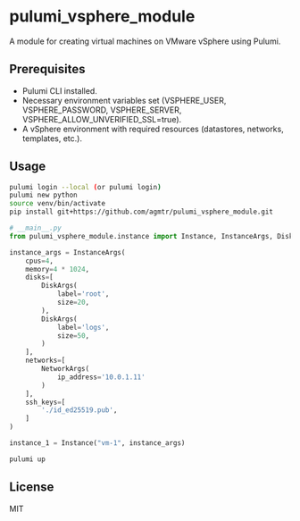 # pulumi_vsphere_module

A module for creating virtual machines on VMware vSphere using Pulumi.

## Prerequisites

- Pulumi CLI installed.
- Necessary environment variables set (VSPHERE_USER, VSPHERE_PASSWORD, VSPHERE_SERVER, VSPHERE_ALLOW_UNVERIFIED_SSL=true).
- A vSphere environment with required resources (datastores, networks, templates, etc.).

## Usage

```bash
pulumi login --local (or pulumi login)
pulumi new python
source venv/bin/activate
pip install git+https://github.com/agmtr/pulumi_vsphere_module.git
```

```python
# __main__.py
from pulumi_vsphere_module.instance import Instance, InstanceArgs, DiskArgs, NetworkArgs

instance_args = InstanceArgs(
    cpus=4,
    memory=4 * 1024,
    disks=[
        DiskArgs(
            label='root',
            size=20,
        ),
        DiskArgs(
            label='logs',
            size=50,
        )
    ],
    networks=[
        NetworkArgs(
            ip_address='10.0.1.11'
        )
    ],
    ssh_keys=[
        './id_ed25519.pub',
    ]
)

instance_1 = Instance("vm-1", instance_args)
```

```bash
pulumi up
```

## License

MIT

